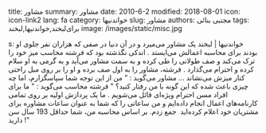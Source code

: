 title: مشاور
summary: مشاور
date: 2010-6-2
modified: 2018-08-01
icon:  icon-link2
lang: fa
category: خواندنیها
slug: مشاور
authors: مجتبی بنائی
tags: برای‌لبخند,خواندنیها,لبخند
image: /images/static/misc.jpg

s: خواندنیها | لبخند    یک  مشاور  می‌میرد و  در  آن  دنیا  در  صفی  که  هزاران  نفر  جلوی  او  بودند  برای  محاسبه اعمالش می‌ایستد . اندکی  نگذشته  بود  که  فرشته  محاسب  میز  خود  را  ترک  می‌کند و  صف  طولانی  را  طی  کرده  و  به  سمت  مشاور  می‌آید و  به  گرمی  به  او  سلام  کرده  و  احترام  می‌گذارد . فرشته،  مشاور  را  به  اول  صف  برده  و  او  را  بر  روی  مبل راحتی  کنار  میزش  می‌نشاند ...   مشاور می‌گوید : " من  از  این  توجه  شما  سپاسگزارم،  اما  چه  چیزی  باعث  شده  که  این  گونه  با  من  رفتار  کنید؟ " فرشته  محاسب می‌گوید : " ما  برای  افراد  مسن  احترام  ویژه‌ای قائل  می‌شویم . ما  یک  پردازش  اولیه  بر  روی  تمامی  کارنامه‌های اعمال  انجام  داده‌ایم و  من  ساعاتی  را که  شما  به  عنوان  ساعات  مشاوره  برای  مشتریان  خود  اعلام  کرده‌اید  جمع  زدم. بر اساس محاسبه من، شما حداقل 193 سال سن دارید !"